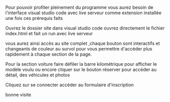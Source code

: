  Pour pouvoir profiter pleinement du programme vous aurez besoin de l'interface visual studio code avec live serveur comme extension installée
 une fois ces prérequis faits

Ouvrez le dossier site dans visual studio code ouvrez directement le fichier index.html et fait un run avec live serveur

 vous aurez ainsi accès au site complet ,chaque bouton sont interactifs et changeants de couleur au survol pour vous permettre d'accéder plus rapidement à chaque section de la page.

Pour la section voiture faire défiler la barre kilométrique pour afficher le modèle voulu ou encore cliquer sur le bouton réserver pour accéder au détail, des véhicules et photos

Cliquez sur se connecter accéder au formulaire d'inscription

bonne visite

